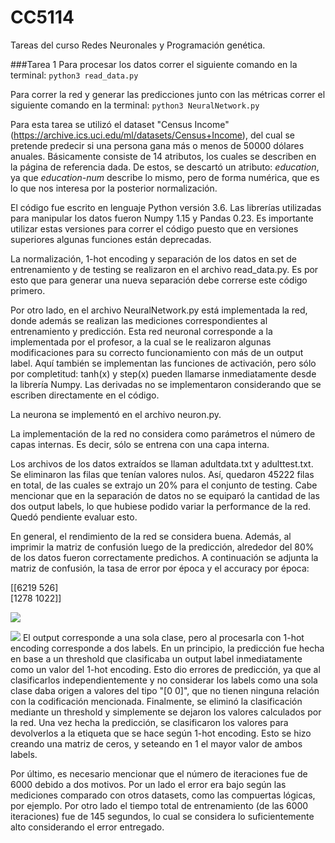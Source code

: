 # CC5114
Tareas del curso Redes Neuronales y Programación genética.

###Tarea 1
Para procesar los datos correr el siguiente comando en la terminal:
```python3 read_data.py```

Para correr la red y generar las predicciones junto con las métricas correr el siguiente
comando en la terminal:
```python3 NeuralNetwork.py```

Para esta tarea se utilizó el dataset "Census Income" 
(https://archive.ics.uci.edu/ml/datasets/Census+Income), 
del cual se pretende predecir si una persona gana más
o menos de 50000 dólares anuales. 
Básicamente consiste de 14 atributos, los cuales se 
describen en la página de referencia dada. De estos, se
descartó un atributo: *education*, ya que *education-num*
describe lo mismo, pero de forma numérica, que es lo
que nos interesa por la posterior normalización.

El código fue escrito en lenguaje Python versión 3.6. Las
librerías utilizadas para manipular los datos fueron Numpy 
1.15 y Pandas 0.23. Es importante utilizar estas versiones
para correr el código puesto que en versiones superiores 
algunas funciones están deprecadas.

La normalización, 1-hot encoding y separación de los datos 
en set de entrenamiento y de testing se realizaron
en el archivo read_data.py. Es por esto que para generar
una nueva separación debe correrse este código primero.

Por otro lado, en el archivo NeuralNetwork.py está
implementada la red, donde además se realizan las
mediciones correspondientes al entrenamiento y predicción.
Esta red neuronal corresponde a la implementada por el 
profesor, a la cual se le realizaron algunas modificaciones
para su correcto funcionamiento con más de un output label.
Aquí también se implementan las funciones de activación, pero
sólo por completitud: tanh(x) y step(x) pueden llamarse
inmediatamente desde la librería Numpy. Las derivadas no se
implementaron considerando que se escriben directamente en 
el código.

La neurona se implementó en el archivo neuron.py.

La implementación de la red no considera como parámetros el número de capas
internas. Es decir, sólo se entrena con una capa interna.

Los archivos de los datos extraídos se llaman adultdata.txt y adulttest.txt. Se
eliminaron las filas que tenían valores nulos. Así, quedaron 45222 filas en total,
de las cuales se extrajo un 20% para el conjunto de testing. Cabe mencionar que
en la separación de datos no se equiparó la cantidad de las dos output labels, lo
que hubiese podido variar la performance de la red. Quedó pendiente evaluar esto.

En general, el rendimiento de la red se considera buena. Además, al imprimir la matriz de
confusión luego de la predicción, alrededor del 80% de los datos fueron
correctamente predichos. A continuación se adjunta la matriz de confusión,
la tasa de error por época y el accuracy por época:

[[6219 526]\
 [1278 1022]]

 ![](error.png)
 
 ![](acc.png)
 El output corresponde a una sola clase, pero al procesarla con 1-hot encoding corresponde
 a dos labels.
 En un principio, la predicción fue hecha en base a un threshold que clasificaba 
 un output label inmediatamente como un valor del 1-hot encoding. Esto dio errores
 de predicción, ya que al clasificarlos independientemente y no considerar los labels 
 como una sola clase daba origen a valores del tipo "[0 0]", que no tienen ninguna
 relación con la codificación mencionada. Finalmente, se eliminó la clasificación
 mediante un threshold y simplemente se dejaron los valores calculados por la red.
 Una vez hecha la predicción, se clasificaron los valores para devolverlos a la etiqueta
 que se hace según 1-hot encoding. Esto se hizo creando una matriz de ceros, y
 seteando en 1 el mayor valor de ambos labels.

 Por último, es necesario mencionar que el número de iteraciones fue de 6000 debido a dos
 motivos. Por un lado el error era bajo según las mediciones comparado con otros datasets, como las compuertas
 lógicas, por ejemplo. Por otro lado el tiempo total de entrenamiento (de las 6000 iteraciones) fue de 145 segundos, lo cual 
 se considera lo suficientemente alto considerando el error entregado. 


